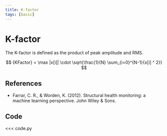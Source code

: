 ```yaml
---
title: K-factor
tags: [basic]
---
```


# K-factor

The K-factor is defined as the product of peak amplitude and RMS.

$$
{KFactor} = \max |x[i]| \cdot \sqrt{\frac{1}{N} \sum_{i=0}^{N-1}{x[i] ^ 2}}
$$

## References

- Farrar, C. R., & Worden, K. (2012). Structural health monitoring: a machine learning perspective. John Wiley & Sons.

## Code

<<< code.py

